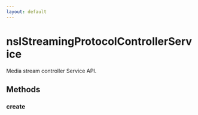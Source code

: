 ```yaml
---
layout: default
---
```


# nsIStreamingProtocolControllerService #

Media stream controller Service API.


## Methods ##

### create ###
